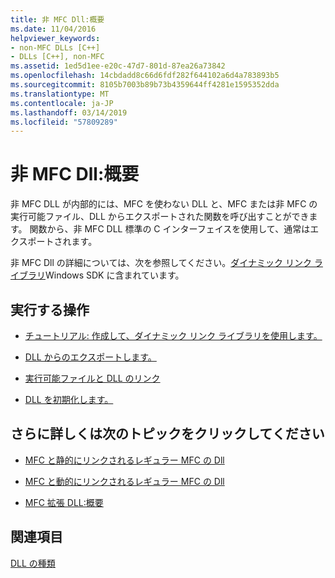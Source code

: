 ```yaml
---
title: 非 MFC Dll:概要
ms.date: 11/04/2016
helpviewer_keywords:
- non-MFC DLLs [C++]
- DLLs [C++], non-MFC
ms.assetid: 1ed5d1ee-e20c-47d7-801d-87ea26a73842
ms.openlocfilehash: 14cbdadd8c66d6fdf282f644102a6d4a783893b5
ms.sourcegitcommit: 8105b7003b89b73b4359644ff4281e1595352dda
ms.translationtype: MT
ms.contentlocale: ja-JP
ms.lasthandoff: 03/14/2019
ms.locfileid: "57809289"
---
```

# <a name="non-mfc-dlls-overview"></a>非 MFC Dll:概要

非 MFC DLL が内部的には、MFC を使わない DLL と、MFC または非 MFC の実行可能ファイル、DLL からエクスポートされた関数を呼び出すことができます。 関数から、非 MFC DLL 標準の C インターフェイスを使用して、通常はエクスポートされます。

非 MFC Dll の詳細については、次を参照してください。[ダイナミック リンク ライブラリ](/windows/desktop/dlls/dynamic-link-libraries)Windows SDK に含まれています。

## <a name="what-do-you-want-to-do"></a>実行する操作

- [チュートリアル: 作成して、ダイナミック リンク ライブラリを使用します。](walkthrough-creating-and-using-a-dynamic-link-library-cpp.md)

- [DLL からのエクスポートします。](exporting-from-a-dll.md)

- [実行可能ファイルと DLL のリンク](linking-an-executable-to-a-dll.md)

- [DLL を初期化します。](run-time-library-behavior.md#initializing-a-dll)

## <a name="what-do-you-want-to-know-more-about"></a>さらに詳しくは次のトピックをクリックしてください

- [MFC と静的にリンクされるレギュラー MFC の Dll](regular-dlls-statically-linked-to-mfc.md)

- [MFC と動的にリンクされるレギュラー MFC の Dll](regular-dlls-dynamically-linked-to-mfc.md)

- [MFC 拡張 DLL:概要](extension-dlls-overview.md)

## <a name="see-also"></a>関連項目

[DLL の種類](kinds-of-dlls.md)
